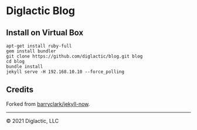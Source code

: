 # Diglactic Blog

## Install on Virtual Box
```shell script
apt-get install ruby-full
gem install bundler
git clone https://github.com/diglactic/blog.git blog
cd blog
bundle install
jekyll serve -H 192.168.10.10 --force_polling
```

## Credits
Forked from [barryclark/jekyll-now](https://github.com/barryclark/jekyll-now).

---
&copy; 2021 Diglactic, LLC
